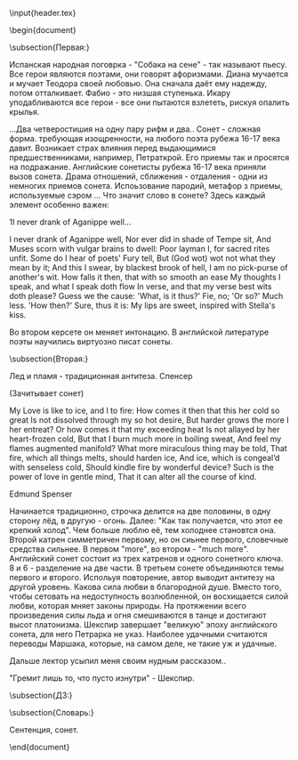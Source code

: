 \input{header.tex}

\begin{document}

\subsection{Первая:}

Испанская народная поговрка - "Собака на сене" - так называют пьесу. Все герои являются поэтами, они говорят афоризмами. Диана мучается и мучает Теодора своей любовью. Она сначала даёт ему надежду, потом отталкивает. Фабио - это низшая ступенька. Икару уподабливаются все герои - все они пытаются взлететь, рискуя опалить крылья.

...Два четверостишия на одну пару рифм и два..
Сонет - сложная форма. требующая изощренности, на любого поэта рубежа 16-17 века давит. Возникает страх влияния перед выдающимися предшественниками, например, Петраткрой. Его приемы так и просятся на подражание.
Английские сонетисты рубежа 16-17 века приняли вызов сонета. Драма отношений, сближения - отдаления - одни из немногих приемов сонета. Испоьзование пародий, метафор з приемы, используемые сэром ... Что значит слово в сонете? Здесь каждый элемент особенно важен:

1I never drank of Aganippe well...

I never drank of Aganippe well,
Nor ever did in shade of Tempe sit,
And Muses scorn with vulgar brains to dwell:
Poor layman I, for sacred rites unfit.
Some do I hear of poets' Fury tell,
But (God wot) wot not what they mean by it;
And this I swear, by blackest brook of hell,
I am no pick-purse of another's wit.
How falls it then, that with so smooth an ease
My thoughts I speak, and what I speak doth flow
In verse, and that my verse best wits doth
please?
Guess we the cause: 'What, is it thus?' Fie, no;
'Or so?' Much less. 'How then?' Sure, thus it is:
My lips are sweet, inspired with Stella's kiss.

Во втором керсете он меняет интонацию.
В английской литературе поэты научились виртуозно писат сонеты.

\subsection{Вторая:}

Лед и пламя - традиционная антитеза. Спенсер 

(Зачитывает сонет)

My Love is like to ice, and I to fire: 
How comes it then that this her cold so great 
Is not dissolved through my so hot desire, 
But harder grows the more I her entreat? 
Or how comes it that my exceeding heat 
Is not allayed by her heart-frozen cold, 
But that I burn much more in boiling sweat, 
And feel my flames augmented manifold? 
What more miraculous thing may be told, 
That fire, which all things melts, should harden ice, 
And ice, which is congeal’d with senseless cold, 
Should kindle fire by wonderful device? 
Such is the power of love in gentle mind, 
That it can alter all the course of kind.

Edmund Spenser

Начинается традиционно, строчка делится на две половины, в одну сторону лёд, в другую - огонь. Далее: "Как так получается, что этот ее крепкий холод". Чем больше люблю её, тем холоднее становтся она. Второй катрен симметричен первому, но он сиьнее первого, словечные средства сильнее. В первом "more", во втором - "much more". Английский сонет состоит из трех катренов и одного сонетного ключа. 8 и 6 - разделение на две части. В третьем сонете объединяются темы первого и второго. Испольуя повторение, автор выводит антитезу на другой уровень. Какова сила любви в благородной душе. Вместо того, чтобы сетовать на недоступность возлюбленной, он восхищается силой любви, которая мняет законы природы. На протяжении всего произведения силы льда и огня смешиваются в танце и достигают высот платонизма. Шекспир завершает "великую" эпоху английского сонета, для него Петрарка не указ. Наиболее удачными считаются переводы Маршака, которые, на самом деле, не такие уж и удачные. 

Дальше лектор усыпил меня своим нудным рассказом..

"Гремит лишь то, что пусто изнутри" - Шекспир.

\subsection{ДЗ:}



\subsection{Словарь:}

Сентенция, сонет.

\end{document}
